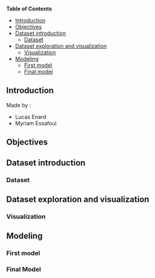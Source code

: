 **Table of Contents**

- [Introduction](#-introduction)
- [Objectives](#-objectives)
- [Dataset introduction](#-dataset-introduction)
  - [Dataset](#dataset)
- [Dataset exploration and visualization](#-data-viz)
  - [Visualization](#-viz)
- [Modeling](#-modeling)
  - [First model](#-first-steps)
  - [Final model](#-final-model)

## Introduction

Made by :

 * Lucas Enard
 * Myriam Essafoui

## Objectives


## Dataset introduction

### Dataset

## Dataset exploration and visualization

### Visualization

## Modeling

### First model

### Final Model
